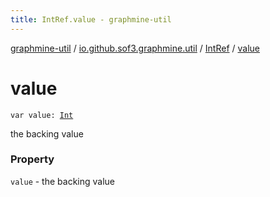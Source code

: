 ```yaml
---
title: IntRef.value - graphmine-util
---
```


[graphmine-util](../../index.html) / [io.github.sof3.graphmine.util](../index.html) / [IntRef](index.html) / [value](./value.html)

# value

`var value: `[`Int`](https://kotlinlang.org/api/latest/jvm/stdlib/kotlin/-int/index.html)

the backing value

### Property

`value` - the backing value